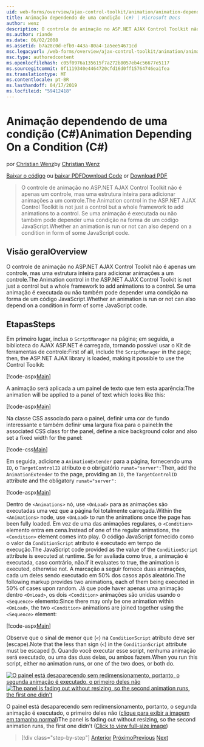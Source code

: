 ```yaml
---
uid: web-forms/overview/ajax-control-toolkit/animation/animation-depending-on-a-condition-cs
title: Animação dependendo de uma condição (c#) | Microsoft Docs
author: wenz
description: O controle de animação no ASP.NET AJAX Control Toolkit não é apenas um controle, mas uma estrutura inteira para adicionar animações a um controle. Se uma animação é...
ms.author: riande
ms.date: 06/02/2008
ms.assetid: b7a28c0d-efb9-443a-80a4-1a5ee54671cd
msc.legacyurl: /web-forms/overview/ajax-control-toolkit/animation/animation-depending-on-a-condition-cs
msc.type: authoredcontent
ms.openlocfilehash: c05f0976a135615f7a272b8057eb4c56677e5117
ms.sourcegitcommit: 0f1119340e4464720cfd16d0ff15764746ea1fea
ms.translationtype: MT
ms.contentlocale: pt-BR
ms.lasthandoff: 04/17/2019
ms.locfileid: "59412418"
---
```

# <a name="animation-depending-on-a-condition-c"></a><span data-ttu-id="b646b-104">Animação dependendo de uma condição (C#)</span><span class="sxs-lookup"><span data-stu-id="b646b-104">Animation Depending On a Condition (C#)</span></span>

<span data-ttu-id="b646b-105">por [Christian Wenz](https://github.com/wenz)</span><span class="sxs-lookup"><span data-stu-id="b646b-105">by [Christian Wenz](https://github.com/wenz)</span></span>

<span data-ttu-id="b646b-106">[Baixar o código](http://download.microsoft.com/download/f/9/a/f9a26acd-8df4-4484-8a18-199e4598f411/Animation4.cs.zip) ou [baixar PDF](http://download.microsoft.com/download/6/7/1/6718d452-ff89-4d3f-a90e-c74ec2d636a3/animation4CS.pdf)</span><span class="sxs-lookup"><span data-stu-id="b646b-106">[Download Code](http://download.microsoft.com/download/f/9/a/f9a26acd-8df4-4484-8a18-199e4598f411/Animation4.cs.zip) or [Download PDF](http://download.microsoft.com/download/6/7/1/6718d452-ff89-4d3f-a90e-c74ec2d636a3/animation4CS.pdf)</span></span>

> <span data-ttu-id="b646b-107">O controle de animação no ASP.NET AJAX Control Toolkit não é apenas um controle, mas uma estrutura inteira para adicionar animações a um controle.</span><span class="sxs-lookup"><span data-stu-id="b646b-107">The Animation control in the ASP.NET AJAX Control Toolkit is not just a control but a whole framework to add animations to a control.</span></span> <span data-ttu-id="b646b-108">Se uma animação é executada ou não também pode depender uma condição na forma de um código JavaScript.</span><span class="sxs-lookup"><span data-stu-id="b646b-108">Whether an animation is run or not can also depend on a condition in form of some JavaScript code.</span></span>


## <a name="overview"></a><span data-ttu-id="b646b-109">Visão geral</span><span class="sxs-lookup"><span data-stu-id="b646b-109">Overview</span></span>

<span data-ttu-id="b646b-110">O controle de animação no ASP.NET AJAX Control Toolkit não é apenas um controle, mas uma estrutura inteira para adicionar animações a um controle.</span><span class="sxs-lookup"><span data-stu-id="b646b-110">The Animation control in the ASP.NET AJAX Control Toolkit is not just a control but a whole framework to add animations to a control.</span></span> <span data-ttu-id="b646b-111">Se uma animação é executada ou não também pode depender uma condição na forma de um código JavaScript.</span><span class="sxs-lookup"><span data-stu-id="b646b-111">Whether an animation is run or not can also depend on a condition in form of some JavaScript code.</span></span>

## <a name="steps"></a><span data-ttu-id="b646b-112">Etapas</span><span class="sxs-lookup"><span data-stu-id="b646b-112">Steps</span></span>

<span data-ttu-id="b646b-113">Em primeiro lugar, inclua o `ScriptManager` na página; em seguida, a biblioteca do AJAX ASP.NET é carregada, tornando possível usar o Kit de ferramentas de controle:</span><span class="sxs-lookup"><span data-stu-id="b646b-113">First of all, include the `ScriptManager` in the page; then, the ASP.NET AJAX library is loaded, making it possible to use the Control Toolkit:</span></span>

[!code-aspx[Main](animation-depending-on-a-condition-cs/samples/sample1.aspx)]

<span data-ttu-id="b646b-114">A animação será aplicada a um painel de texto que tem esta aparência:</span><span class="sxs-lookup"><span data-stu-id="b646b-114">The animation will be applied to a panel of text which looks like this:</span></span>

[!code-aspx[Main](animation-depending-on-a-condition-cs/samples/sample2.aspx)]

<span data-ttu-id="b646b-115">Na classe CSS associado para o painel, definir uma cor de fundo interessante e também definir uma largura fixa para o painel:</span><span class="sxs-lookup"><span data-stu-id="b646b-115">In the associated CSS class for the panel, define a nice background color and also set a fixed width for the panel:</span></span>

[!code-css[Main](animation-depending-on-a-condition-cs/samples/sample3.css)]

<span data-ttu-id="b646b-116">Em seguida, adicione a `AnimationExtender` para a página, fornecendo uma `ID`, o `TargetControlID` atributo e o obrigatório `runat="server":`</span><span class="sxs-lookup"><span data-stu-id="b646b-116">Then, add the `AnimationExtender` to the page, providing an `ID`, the `TargetControlID` attribute and the obligatory `runat="server":`</span></span>

[!code-aspx[Main](animation-depending-on-a-condition-cs/samples/sample4.aspx)]

<span data-ttu-id="b646b-117">Dentro de `<Animations>` nó, use `<OnLoad>` para as animações são executadas uma vez que a página foi totalmente carregada.</span><span class="sxs-lookup"><span data-stu-id="b646b-117">Within the `<Animations>` node, use `<OnLoad>` to run the animations once the page has been fully loaded.</span></span> <span data-ttu-id="b646b-118">Em vez de uma das animações regulares, o `<Condition>` elemento entra em cena.</span><span class="sxs-lookup"><span data-stu-id="b646b-118">Instead of one of the regular animations, the `<Condition>` element comes into play.</span></span> <span data-ttu-id="b646b-119">O código JavaScript fornecido como o valor da `ConditionScript` atributo é executado em tempo de execução.</span><span class="sxs-lookup"><span data-stu-id="b646b-119">The JavaScript code provided as the value of the `ConditionScript` attribute is executed at runtime.</span></span> <span data-ttu-id="b646b-120">Se for avaliada como true, a animação é executada, caso contrário, não.</span><span class="sxs-lookup"><span data-stu-id="b646b-120">If it evaluates to true, the animation is executed, otherwise not.</span></span> <span data-ttu-id="b646b-121">A marcação a seguir fornece duas animações, cada um deles sendo executado em 50% dos casos após aleatório.</span><span class="sxs-lookup"><span data-stu-id="b646b-121">The following markup provides two animations, each of them being executed in 50% of cases upon random.</span></span> <span data-ttu-id="b646b-122">Já que pode haver apenas uma animação dentro `<OnLoad>`, os dois `<Condition>` animações são unidas usando o `<Sequence>` elemento:</span><span class="sxs-lookup"><span data-stu-id="b646b-122">Since there may only be one animation within `<OnLoad>`, the two `<Condition>` animations are joined together using the `<Sequence>` element:</span></span>

[!code-aspx[Main](animation-depending-on-a-condition-cs/samples/sample5.aspx)]

<span data-ttu-id="b646b-123">Observe que o sinal de menor que (`<`) na `ConditionScript` atributo deve ser (escape).</span><span class="sxs-lookup"><span data-stu-id="b646b-123">Note that the less than sign (`<`) in the `ConditionScript` attribute must be escaped ().</span></span> <span data-ttu-id="b646b-124">Quando você executar esse script, nenhuma animação será executado, ou uma das duas delas, ou ambos fazem.</span><span class="sxs-lookup"><span data-stu-id="b646b-124">When you run this script, either no animation runs, or one of the two does, or both do.</span></span>


<span data-ttu-id="b646b-125">[![O painel está desaparecendo sem redimensionamento, portanto, o segunda animação é executado, o primeiro deles não](animation-depending-on-a-condition-cs/_static/image2.png)](animation-depending-on-a-condition-cs/_static/image1.png)</span><span class="sxs-lookup"><span data-stu-id="b646b-125">[![The panel is fading out without resizing, so the second animation runs, the first one didn't](animation-depending-on-a-condition-cs/_static/image2.png)](animation-depending-on-a-condition-cs/_static/image1.png)</span></span>

<span data-ttu-id="b646b-126">O painel está desaparecendo sem redimensionamento, portanto, o segunda animação é executado, o primeiro deles não ([clique para exibir a imagem em tamanho normal](animation-depending-on-a-condition-cs/_static/image3.png))</span><span class="sxs-lookup"><span data-stu-id="b646b-126">The panel is fading out without resizing, so the second animation runs, the first one didn't ([Click to view full-size image](animation-depending-on-a-condition-cs/_static/image3.png))</span></span>

> [!div class="step-by-step"]
> <span data-ttu-id="b646b-127">[Anterior](executing-several-animations-after-each-other-cs.md)
> [Próximo](picking-one-animation-out-of-a-list-cs.md)</span><span class="sxs-lookup"><span data-stu-id="b646b-127">[Previous](executing-several-animations-after-each-other-cs.md)
[Next](picking-one-animation-out-of-a-list-cs.md)</span></span>
